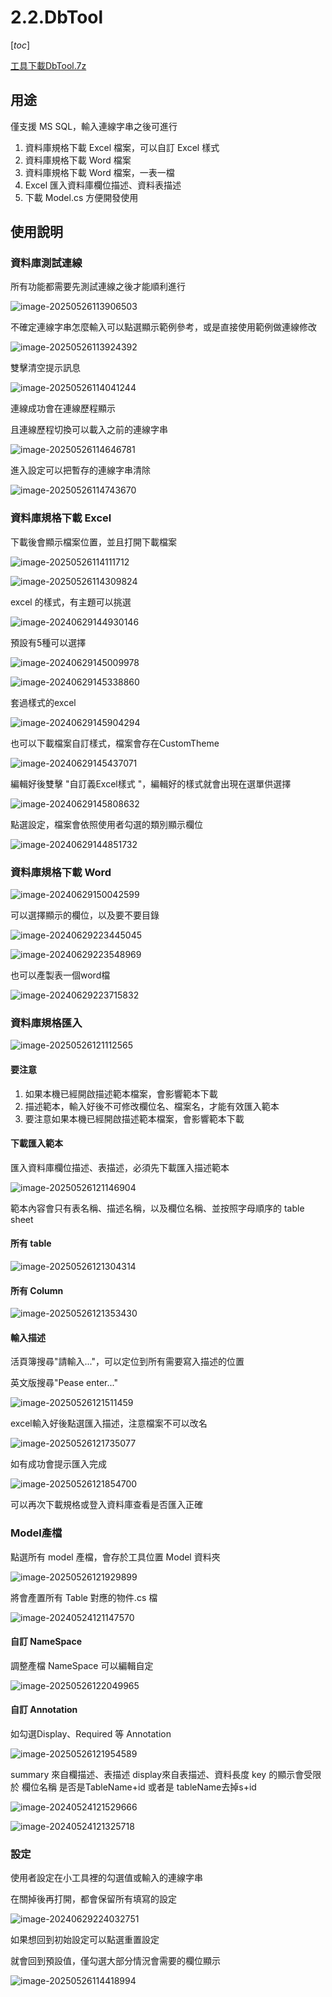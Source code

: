 # 2.2.DbTool

 [_toc_]

[工具下載DbTool.7z](https://github.com/adaruru/DevTool/releases/download/2.2.DbTool/DbTool.7z)

## 用途

僅支援 MS SQL，輸入連線字串之後可進行

1. 資料庫規格下載 Excel 檔案，可以自訂 Excel 樣式
2. 資料庫規格下載 Word 檔案
3. 資料庫規格下載 Word 檔案，一表一檔
4. Excel 匯入資料庫欄位描述、資料表描述
5. 下載 Model.cs 方便開發使用

## 使用說明

### 資料庫測試連線

所有功能都需要先測試連線之後才能順利進行

![image-20250526113906503](.attach/.readme/image-20250526113906503.png)

不確定連線字串怎麼輸入可以點選顯示範例參考，或是直接使用範例做連線修改

![image-20250526113924392](.attach/.readme/image-20250526113924392.png)

雙擊清空提示訊息

![image-20250526114041244](.attach/.readme/image-20250526114041244.png)

連線成功會在連線歷程顯示

且連線歷程切換可以載入之前的連線字串

![image-20250526114646781](.attach/.readme/image-20250526114646781.png)

進入設定可以把暫存的連線字串清除

![image-20250526114743670](.attach/.readme/image-20250526114743670.png)

### 資料庫規格下載 Excel

下載後會顯示檔案位置，並且打開下載檔案

![image-20250526114111712](.attach/.readme/image-20250526114111712.png)

![image-20250526114309824](.attach/.readme/image-20250526114309824.png)

excel 的樣式，有主題可以挑選

![image-20240629144930146](.attach/.readme/image-20240629144930146-174823242315228.png)

預設有5種可以選擇

![image-20240629145009978](.attach/.readme/image-20240629145009978-174823242315229.png)

![image-20240629145338860](.attach/.readme/image-20240629145338860-174823242315230.png)

套過樣式的excel

![image-20240629145904294](.attach/.readme/image-20240629145904294-174823242315231.png)

也可以下載檔案自訂樣式，檔案會存在CustomTheme

![image-20240629145437071](.attach/.readme/image-20240629145437071-174823242315232.png)

編輯好後雙擊 "自訂義Excel樣式 "，編輯好的樣式就會出現在選單供選擇

![image-20240629145808632](.attach/.readme/image-20240629145808632-174823242315233.png)

點選設定，檔案會依照使用者勾選的類別顯示欄位 

![image-20240629144851732](.attach/.readme/image-20240629144851732-174823242315234.png)



### 資料庫規格下載 Word

![image-20240629150042599](.attach/.readme/image-20240629150042599-174823242315235.png)

可以選擇顯示的欄位，以及要不要目錄

![image-20240629223445045](.attach/.readme/image-20240629223445045-174823242315236.png)

![image-20240629223548969](.attach/.readme/image-20240629223548969-174823242315237.png)

也可以產製表一個word檔

![image-20240629223715832](.attach/.readme/image-20240629223715832-174823242315238.png)

### 資料庫規格匯入

![image-20250526121112565](.attach/.readme/image-20250526121112565.png)

#### 要注意

1. 如果本機已經開啟描述範本檔案，會影響範本下載
2. 描述範本，輸入好後不可修改欄位名、檔案名，才能有效匯入範本
3. 要注意如果本機已經開啟描述範本檔案，會影響範本下載

#### 下載匯入範本

匯入資料庫欄位描述、表描述，必須先下載匯入描述範本

![image-20250526121146904](.attach/.readme/image-20250526121146904.png)

範本內容會只有表名稱、描述名稱，以及欄位名稱、並按照字母順序的 table sheet

#### 所有 table

![image-20250526121304314](.attach/.readme/image-20250526121304314.png)

#### 所有 Column

![image-20250526121353430](.attach/.readme/image-20250526121353430.png)

#### 輸入描述

活頁簿搜尋"請輸入..."，可以定位到所有需要寫入描述的位置

英文版搜尋"Pease enter..."

![image-20250526121511459](.attach/.readme/image-20250526121511459.png)

excel輸入好後點選匯入描述，注意檔案不可以改名

![image-20250526121735077](.attach/.readme/image-20250526121735077.png)

如有成功會提示匯入完成

![image-20250526121854700](.attach/.readme/image-20250526121854700.png)

可以再次下載規格或登入資料庫查看是否匯入正確

### Model產檔

點選所有 model 產檔，會存於工具位置 Model 資料夾

![image-20250526121929899](.attach/.readme/image-20250526121929899.png)

將會產置所有 Table 對應的物件.cs 檔

![image-20240524121147570](.attach/.readme/image-20240524121147570-171967194290217-174823242315345.png)

#### 自訂 NameSpace 

調整產檔 NameSpace 可以編輯自定

![image-20250526122049965](.attach/.readme/image-20250526122049965.png)

#### 自訂 Annotation

如勾選Display、Required 等 Annotation

![image-20250526121954589](.attach/.readme/image-20250526121954589.png)

summary 來自欄描述、表描述
display來自表描述、資料長度
key 的顯示會受限於 欄位名稱 是否是TableName+id 或者是 tableName去掉s+id 

![image-20240524121529666](.attach/.readme/image-20240524121529666-171967194290218-174823242315346.png)

![image-20240524121325718](.attach/.readme/image-20240524121325718-171967194290320-174823242315347.png)



### 設定

使用者設定在小工具裡的勾選值或輸入的連線字串

在關掉後再打開，都會保留所有填寫的設定

![image-20240629224032751](.attach/.readme/image-20240629224032751-174823242315348.png)

如果想回到初始設定可以點選重置設定

就會回到預設值，僅勾選大部分情況會需要的欄位顯示

![image-20250526114418994](.attach/.readme/image-20250526114418994.png)